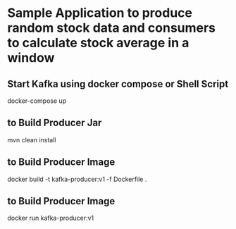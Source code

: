 # Sample Application to produce random stock data and consumers to calculate stock average in a window

## Start Kafka using docker compose or Shell Script
docker-compose up


## to Build Producer Jar
mvn clean install 
## to Build Producer Image 
docker build -t kafka-producer:v1 -f Dockerfile .
## to Build Producer Image 
docker run kafka-producer:v1




